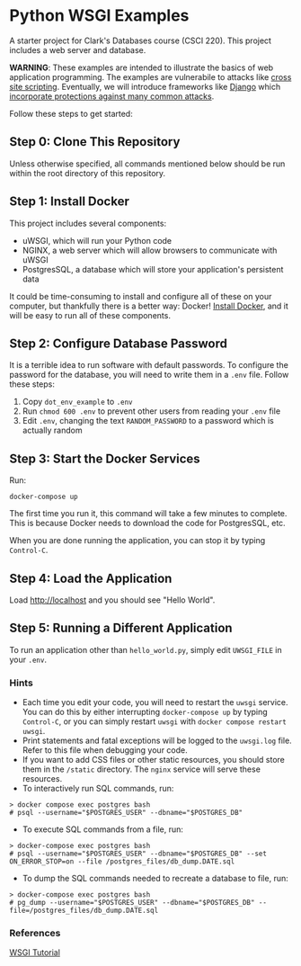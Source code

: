 # Python WSGI Examples

A starter project for Clark's Databases course (CSCI 220). This project includes a web server and database.

**WARNING**: These examples are intended to illustrate the basics of web application programming. The examples are vulnerabile to attacks like [cross site scripting](https://cwe.mitre.org/data/definitions/79.html). Eventually, we will introduce frameworks like [Django](https://www.djangoproject.com) which [incorporate protections against many common attacks](https://docs.djangoproject.com/en/3.2/topics/security/).

Follow these steps to get started:

## Step 0: Clone This Repository

Unless otherwise specified, all commands mentioned below should be run within the root directory of this repository.

## Step 1: Install Docker

This project includes several components: 

- uWSGI, which will run your Python code
- NGINX, a web server which will allow browsers to communicate with uWSGI
- PostgresSQL, a database which will store your application's persistent data

It could be time-consuming to install and configure all of these on your computer, but thankfully there is a better way: Docker! [Install Docker](https://docs.docker.com/get-docker/), and it will be easy to run all of these components.

## Step 2: Configure Database Password

It is a terrible idea to run software with default passwords. To configure the password for the database, you will need to write them in a `.env` file. Follow these steps:

1. Copy `dot_env_example` to `.env`
2. Run `chmod 600 .env` to prevent other users from reading your `.env` file
3. Edit `.env`, changing the text `RANDOM_PASSWORD` to a password which is actually random

## Step 3: Start the Docker Services

Run:
```
docker-compose up
```

The first time you run it, this command will take a few minutes to complete. This is because Docker needs to download the code for PostgresSQL, etc.

When you are done running the application, you can stop it by typing `Control-C`.

## Step 4: Load the Application

Load <http://localhost> and you should see "Hello World".

## Step 5: Running a Different Application

To run an application other than `hello_world.py`, simply edit `UWSGI_FILE` in your `.env`.

### Hints

- Each time you edit your code, you will need to restart the `uwsgi` service. You can do this by either interrupting `docker-compose up` by typing `Control-C`, or you can simply restart `uwsgi` with `docker compose restart uwsgi`.
- Print statements and fatal exceptions will be logged to the `uwsgi.log` file. Refer to this file when debugging your code.
- If you want to add CSS files or other static resources, you should store them in the `/static` directory. The `nginx` service will serve these resources.
- To interactively run SQL commands, run:

```
> docker compose exec postgres bash
# psql --username="$POSTGRES_USER" --dbname="$POSTGRES_DB"
```

- To execute SQL commands from a file, run:

```
> docker-compose exec postgres bash
# psql --username="$POSTGRES_USER" --dbname="$POSTGRES_DB" --set ON_ERROR_STOP=on --file /postgres_files/db_dump.DATE.sql
```

- To dump the SQL commands needed to recreate a database to file, run:

```
> docker-compose exec postgres bash
# pg_dump --username="$POSTGRES_USER" --dbname="$POSTGRES_DB" --file=/postgres_files/db_dump.DATE.sql
```

### References

[WSGI Tutorial](https://wsgi.tutorial.codepoint.net/intro)
